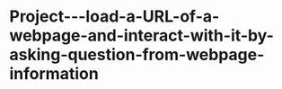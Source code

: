 # Project---load-a-URL-of-a-webpage-and-interact-with-it-by-asking-question-from-webpage-information